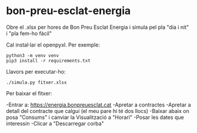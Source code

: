 # bon-preu-esclat-energia
Obre el .xlsx per hores de Bon Preu Esclat Energia i simula pel pla "dia i nit" i "pla fem-ho fàcil"

Cal instal·lar el openpyxl. Per exemple:

```
python3 -m venv venv
pip3 install -r requirements.txt
```

Llavors per executar-ho:
```
./simula.py fitxer.xlsx
```

Per baixar el fitxer:

-Entrar a: https://energia.bonpreuesclat.cat
-Apretar a contractes
-Apretar a detall del contracte que calgui (el meu pare hi té dos llocs)
-Baixar abaix on posa "Consums" i canviar la Visualització a "Horari"
-Posar les dates que interessin
-Clicar a "Descarregar corba"

